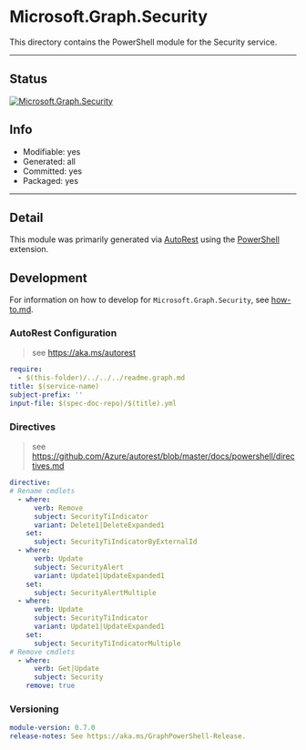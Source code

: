 <!-- region Generated -->
# Microsoft.Graph.Security
This directory contains the PowerShell module for the Security service.

---
## Status
[![Microsoft.Graph.Security](https://img.shields.io/powershellgallery/v/Microsoft.Graph.Security.svg?style=flat-square&label=Microsoft.Graph.Security "Microsoft.Graph.Security")](https://www.powershellgallery.com/packages/Microsoft.Graph.Security/)

## Info
- Modifiable: yes
- Generated: all
- Committed: yes
- Packaged: yes

---
## Detail
This module was primarily generated via [AutoRest](https://github.com/Azure/autorest) using the [PowerShell](https://github.com/Azure/autorest.powershell) extension.

## Development
For information on how to develop for `Microsoft.Graph.Security`, see [how-to.md](how-to.md).
<!-- endregion -->

### AutoRest Configuration

> see https://aka.ms/autorest

``` yaml
require:
  - $(this-folder)/../../../readme.graph.md
title: $(service-name)
subject-prefix: ''
input-file: $(spec-doc-repo)/$(title).yml
```

### Directives

> see https://github.com/Azure/autorest/blob/master/docs/powershell/directives.md

``` yaml
directive:
# Rename cmdlets
  - where:
      verb: Remove
      subject: SecurityTiIndicator
      variant: Delete1|DeleteExpanded1
    set:
      subject: SecurityTiIndicatorByExternalId
  - where:
      verb: Update
      subject: SecurityAlert
      variant: Update1|UpdateExpanded1
    set:
      subject: SecurityAlertMultiple
  - where:
      verb: Update
      subject: SecurityTiIndicator
      variant: Update1|UpdateExpanded1
    set:
      subject: SecurityTiIndicatorMultiple
# Remove cmdlets
  - where:
      verb: Get|Update
      subject: Security
    remove: true
```
### Versioning

``` yaml
module-version: 0.7.0
release-notes: See https://aka.ms/GraphPowerShell-Release.
```
